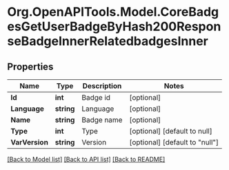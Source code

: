 # Org.OpenAPITools.Model.CoreBadgesGetUserBadgeByHash200ResponseBadgeInnerRelatedbadgesInner

## Properties

Name | Type | Description | Notes
------------ | ------------- | ------------- | -------------
**Id** | **int** | Badge id | [optional] 
**Language** | **string** | Language | [optional] 
**Name** | **string** | Badge name | [optional] 
**Type** | **int** | Type | [optional] [default to null]
**VarVersion** | **string** | Version | [optional] [default to "null"]

[[Back to Model list]](../README.md#documentation-for-models) [[Back to API list]](../README.md#documentation-for-api-endpoints) [[Back to README]](../README.md)


